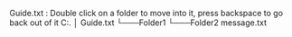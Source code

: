 Guide.txt : Double click on a folder to move into it, press backspace to go back out of it
C:.
│   Guide.txt
└───Folder1
    └───Folder2
            message.txt